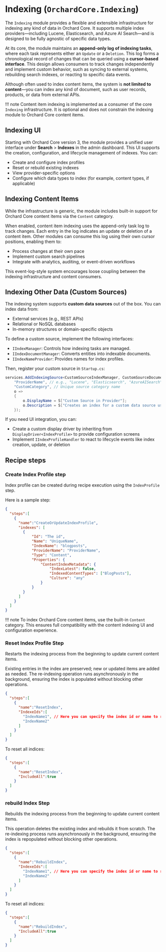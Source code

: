 # Indexing (`OrchardCore.Indexing`)

The `Indexing` module provides a flexible and extensible infrastructure for indexing any kind of data in Orchard Core. It supports multiple index providers—including Lucene, Elasticsearch, and Azure AI Search—and is designed to be fully agnostic of specific data types.

At its core, the module maintains an **append-only log of indexing tasks**, where each task represents either an `Update` or a `Deletion`. This log forms a chronological record of changes that can be queried using a **cursor-based interface**. This design allows consumers to track changes independently and implement custom behavior, such as syncing to external systems, rebuilding search indexes, or reacting to specific data events.

Although often used to index content items, the system is **not limited to content**—you can index any kind of document, such as user records, products, or data from external APIs.

!!! note
    Content item indexing is implemented as a consumer of the core `Indexing` infrastructure. It is optional and does not constrain the indexing module to Orchard Core content items.

## Indexing UI

Starting with Orchard Core version 3, the module provides a unified user interface under **Search** > **Indexes** in the admin dashboard. This UI supports the creation, configuration, and lifecycle management of indexes. You can:

* Create and configure index profiles
* Reset or rebuild existing indexes
* View provider-specific options
* Configure which data types to index (for example, content types, if applicable)

## Indexing Content Items

While the infrastructure is generic, the module includes built-in support for Orchard Core content items via the `Content` category.

When enabled, content item indexing uses the append-only task log to track changes. Each entry in the log indicates an update or deletion of a content item. Other modules can consume this log using their own cursor positions, enabling them to:

* Process changes at their own pace
* Implement custom search pipelines
* Integrate with analytics, auditing, or event-driven workflows

This event-log-style system encourages loose coupling between the indexing infrastructure and content consumers.

## Indexing Other Data (Custom Sources)

The indexing system supports **custom data sources** out of the box. You can index data from:

* External services (e.g., REST APIs)
* Relational or NoSQL databases
* In-memory structures or domain-specific objects

To define a custom source, implement the following interfaces:

* `IIndexManager`: Controls how indexing tasks are managed.
* `IIndexDocumentManager`: Converts entities into indexable documents.
* `IIndexNameProvider`: Provides names for index profiles.

Then, register your custom source in `Startup.cs`:

```csharp
services.AddIndexingSource<CustomSourceIndexManager, CustomSourceDocumentIndexManager, CustomSourceIndexNameProvider>(
    "ProviderName", // e.g., "Lucene", "Elasticsearch", "AzureAISearch"
    "CustomCategory", // Unique source category name
    o =>
    {
        o.DisplayName = S["Custom Source in Provider"];
        o.Description = S["Creates an index for a custom data source using the selected provider."];
    });
```

If you need UI integration, you can:

* Create a custom display driver by inheriting from `DisplayDriver<IndexProfile>` to provide configuration screens
* Implement `IIndexProfileHandler` to react to lifecycle events like index creation, update, or deletion

## Recipe steps

### Create Index Profile step

Index profile can be created during recipe execution using the `IndexProfile` step.

Here is a sample step:

```json
{
  "steps":[
    {
      "name":"CreateOrUpdateIndexProfile",
      "indexes": [
	    {
		    "Id": "The id",
		    "Name": "UniqueName",
            "IndexName": "blogposts",
		    "ProviderName": "ProviderName",
		    "Type": "Content",
		    "Properties": {
			    "ContentIndexMetadata": {
				    "IndexLatest": false,
				    "IndexedContentTypes": ["BlogPosts"],
				    "Culture": "any"
			    }
		    }
	    }
      ]
    }
  ]
}
```

!!! note
    To index Orchard Core content items, use the built-in `Content` category. This ensures full compatibility with the content indexing UI and configuration experience.

### Reset Index Profile Step

Restarts the indexing process from the beginning to update current content items.

Existing entries in the index are preserved; new or updated items are added as needed. The re-indexing operation runs asynchronously in the background, ensuring the index is populated without blocking other operations.

```json
{
  "steps":[
    {
      "name":"ResetIndex",
      "IndexeIds":[
        "IndexName1", // Here you can specify the index id or name to reset.
        "IndexName2"
      ]
    }
  ]
}
```

To reset all indices:

```json
{
  "steps":[
    {
      "name":"ResetIndex",
      "IncludeAll":true
    }
  ]
}
```


### rebuild Index Step

Rebuilds the indexing process from the beginning to update current content items.

This operation deletes the existing index and rebuilds it from scratch. The re-indexing process runs asynchronously in the background, ensuring the index is repopulated without blocking other operations.

```json
{
  "steps":[
    {
      "name":"RebuildIndex",
      "IndexeIds":[
        "IndexName1", // Here you can specify the index id or name to reset.
        "IndexName2"
      ]
    }
  ]
}
```

To reset all indices:

```json
{
  "steps":[
    {
      "name":"RebuildIndex",
      "IncludeAll":true
    }
  ]
}
```
